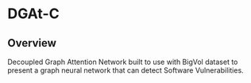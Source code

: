 # DGAt-C

## Overview 

Decoupled Graph Attention Network built to use with BigVol dataset to present a graph neural network that can detect Software Vulnerabilities.
